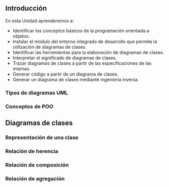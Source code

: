 ## Introducción


En esta Unidad aprenderemos a:

- Identificar los conceptos básicos de la programación orientada a objetos.
- Instalar el módulo del entorno integrado de desarrollo que permite la utilización de diagramas de clases.
- Identificar las herramientas para la elaboración de diagramas de clases.
- Interpretar el significado de diagramas de clases.
- Trazar diagramas de clases a partir de las especificaciones de las mismas.
- Generar código a partir de un diagrama de clases.
- Generar un diagrama de clases mediante ingeniería inversa.


### Tipos de diagramas UML


### Conceptos de POO



## Diagramas de clases



### Representación de una clase


### Relación de herencia


### Relación de composición


### Relación de agregación
